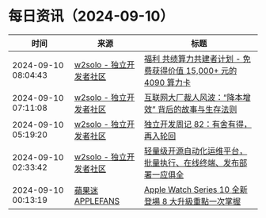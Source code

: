 ﻿# 每日资讯（2024-09-10）

|时间|来源|标题|
|---|---|---|
|2024-09-10 08:04:43|[w2solo - 独立开发者社区](https://w2solo.com/topics/feed)|[ 福利 共绩算力共建者计划 - 免费获得价值 15,000+ 元的 4090 算力卡](https://w2solo.com/topics/5018)|
|2024-09-10 07:11:08|[w2solo - 独立开发者社区](https://w2solo.com/topics/feed)|[互联网大厂裁人风波：“降本增效” 背后的故事与生存法则](https://w2solo.com/topics/5017)|
|2024-09-10 05:19:20|[w2solo - 独立开发者社区](https://w2solo.com/topics/feed)|[独立开发周记 82：有舍有得，再入轮回](https://w2solo.com/topics/5016)|
|2024-09-10 02:33:42|[w2solo - 独立开发者社区](https://w2solo.com/topics/feed)|[轻量级开源自动化运维平台，批量执行、在线终端、发布部署一应俱全](https://w2solo.com/topics/5015)|
|2024-09-10 00:13:19|[蘋果迷 APPLEFANS](https://applefans.today/feed/)|[Apple Watch Series 10 全新登場 8 大升級重點一次掌握](https://applefans.today/2024-09-all-new-apple-watch-series-10/)|
